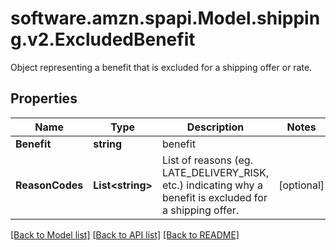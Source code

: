 # software.amzn.spapi.Model.shipping.v2.ExcludedBenefit
Object representing a benefit that is excluded for a shipping offer or rate.

## Properties

Name | Type | Description | Notes
------------ | ------------- | ------------- | -------------
**Benefit** | **string** | benefit | 
**ReasonCodes** | **List&lt;string&gt;** | List of reasons (eg. LATE_DELIVERY_RISK, etc.) indicating why a benefit is excluded for a shipping offer. | [optional] 

[[Back to Model list]](../README.md#documentation-for-models) [[Back to API list]](../README.md#documentation-for-api-endpoints) [[Back to README]](../README.md)

